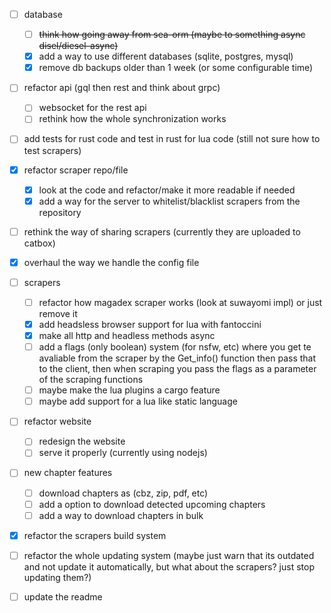 - [ ] database

  - [ ] ~~think how going away from sea-orm (maybe to something async disel/diesel-async)~~
  - [x] add a way to use different databases (sqlite, postgres, mysql)
  - [x] remove db backups older than 1 week (or some configurable time)

- [ ] refactor api (gql then rest and think about grpc)

  - [ ] websocket for the rest api
  - [ ] rethink how the whole synchronization works

- [ ] add tests for rust code and test in rust for lua code (still not sure how to test scrapers)

- [x] refactor scraper repo/file

  - [x] look at the code and refactor/make it more readable if needed
  - [x] add a way for the server to whitelist/blacklist scrapers from the repository

- [ ] rethink the way of sharing scrapers (currently they are uploaded to catbox)
- [x] overhaul the way we handle the config file

- [ ] scrapers

  - [ ] refactor how magadex scraper works (look at suwayomi impl) or just remove it
  - [x] add headsless browser support for lua with fantoccini
  - [x] make all http and headless methods async
  - [ ] add a flags (only boolean) system (for nsfw, etc) where you get te avaliable from the scraper by the Get_info() function then pass that to the client, then when scraping you pass the flags as a parameter of the scraping functions
  - [ ] maybe make the lua plugins a cargo feature
  - [ ] maybe add support for a lua like static language

- [ ] refactor website

  - [ ] redesign the website
  - [ ] serve it properly (currently using nodejs)

- [ ] new chapter features

  - [ ] download chapters as (cbz, zip, pdf, etc)
  - [ ] add a option to download detected upcoming chapters
  - [ ] add a way to download chapters in bulk

- [x] refactor the scrapers build system

- [ ] refactor the whole updating system (maybe just warn that its outdated and not update it automatically, but what about the scrapers? just stop updating them?)
- [ ] update the readme
